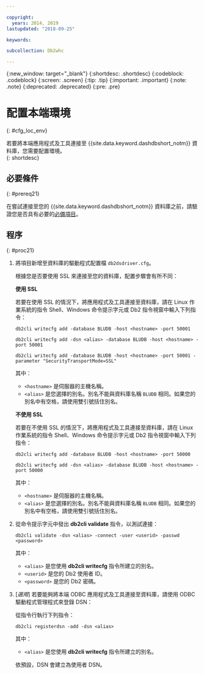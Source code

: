 ```yaml
---

copyright:
  years: 2014, 2019
lastupdated: "2018-09-25"

keywords:

subcollection: Db2whc

---
```


<!-- Attribute definitions --> 
{:new_window: target="_blank"}
{:shortdesc: .shortdesc}
{:codeblock: .codeblock}
{:screen: .screen}
{:tip: .tip}
{:important: .important}
{:note: .note}
{:deprecated: .deprecated}
{:pre: .pre}

# 配置本端環境
{: #cfg_loc_env}

若要將本端應用程式及工具連接至 {{site.data.keyword.dashdbshort_notm}} 資料庫，您需要配置環境。  
{: shortdesc}

## 必要條件
{: #prereq21}

在嘗試連接至您的 {{site.data.keyword.dashdbshort_notm}} 資料庫之前，請驗證您是否具有必要的[必備項目](/docs/services/Db2whc/connecting?topic=Db2whc-connect_ov#prereqs)。

<!-- 1. Install the Db2 driver package for your operating system.

   - [Installing on Windows](install_win.html)
   - [Installing on Linux or PowerLinux](install_linux.html)
   - [Installing on Mac OS X](install_mac.html)
2. Decide whether or not you will be using Secure Sockets Layer (SSL) to connect to your database.
3. Collect database details and connect credentials, including the host name of your server, and your database user ID and password. -->

## 程序
{: #proc21}

1. 將項目新增至資料庫的驅動程式配置檔 `db2dsdriver.cfg`。

   根據您是否要使用 SSL 來連接至您的資料庫，配置步驟會有所不同：

   **使用 SSL**

   若要在使用 SSL 的情況下，將應用程式及工具連接至資料庫，請在 Linux 作業系統的指令 Shell、Windows 命令提示字元或 Db2 指令視窗中輸入下列指令： 

   `db2cli writecfg add -database BLUDB -host <hostname> -port 50001`

   `db2cli writecfg add -dsn <alias> -database BLUDB -host <hostname> -port 50001`

   `db2cli writecfg add -database BLUDB -host <hostname> -port 50001 -parameter "SecurityTransportMode=SSL"`

    其中：

   - `<hostname>` 是伺服器的主機名稱。
   - `<alias>` 是您選擇的別名。別名不能與資料庫名稱 `BLUDB` 相同。如果您的別名中有空格，請使用雙引號括住別名。

   **不使用 SSL**

   若要在不使用 SSL 的情況下，將應用程式及工具連接至資料庫，請在 Linux 作業系統的指令 Shell、Windows 命令提示字元或 Db2 指令視窗中輸入下列指令： 

   `db2cli writecfg add -database BLUDB -host <hostname> -port 50000`

   `db2cli writecfg add -dsn <alias> -database BLUDB -host <hostname> -port 50000`

    其中：

   - `<hostname>` 是伺服器的主機名稱。
   - `<alias>` 是您選擇的別名。別名不能與資料庫名稱 `BLUDB` 相同。如果您的別名中有空格，請使用雙引號括住別名。

2. 從命令提示字元中發出 **db2cli validate** 指令，以測試連接：

   `db2cli validate -dsn <alias> -connect -user <userid> -passwd <password>`

   其中： 
   
   - `<alias>` 是您使用 **db2cli writecfg** 指令所建立的別名。
   - `<userid>` 是您的 Db2 使用者 ID。
   - `<password>` 是您的 Db2 密碼。

3. [*選用*] 若要能夠將本端 ODBC 應用程式及工具連接至資料庫，請使用 ODBC 驅動程式管理程式來登錄 DSN：
 
   從指令行執行下列指令： 

   `db2cli registerdsn -add -dsn <alias>`

   其中： 

   - `<alias>` 是您使用 **db2cli writecfg** 指令所建立的別名。

   依預設，DSN 會建立為使用者 DSN。

